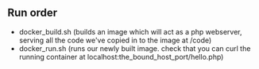 ## Run order
* docker_build.sh (builds an image which will act as a php webserver, serving all the code we've copied in to the image at /code)
* docker_run.sh (runs our newly built image. check that you can curl the running container at localhost:the_bound_host_port/hello.php)
